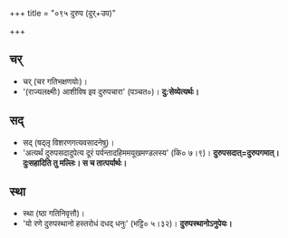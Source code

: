 +++
title = "०९५ दुरुप (दुर्+उप)"

+++

## चर्
- चर् (चर गतिभक्षणयोः)।
- '(राज्यलक्ष्मीः) आशीविष इव दुरुपचारा' (पञ्चत०)। **दु:सेव्येत्यर्थः।**

## सद्
- सद् (षद्लृ विशरणगत्यवसादनेषु)।
- 'अत्यर्थं दुरुपसदादुपेत्य दूरं पर्यन्तादहिममयूखमण्डलस्य' (कि० ७।९)। **दुरुपसदात्=दुरुपगमात्। दुःसहादिति तु मल्लिः। स च तात्पर्यार्थः।**

## स्था
- स्था (ष्ठा गतिनिवृत्तौ)।
- 'यो रणे दुरुपस्थानो हस्तरोधं दधद् धनुः' (भट्टि० ५।३२)। **दुरुपस्थानोऽनुपेयः।**
